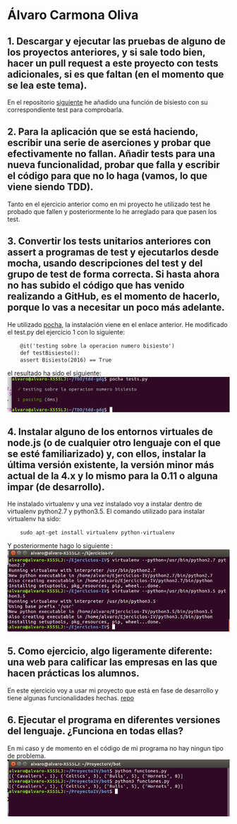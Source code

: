 # Álvaro Carmona Oliva


## 1. Descargar y ejecutar las pruebas de alguno de los proyectos anteriores, y si sale todo bien, hacer un pull request a este proyecto con tests adicionales, si es que faltan (en el momento que se lea este tema).
En el repositorio [siguiente](https://github.com/alvarocarmona6/tdd-gdg) he añadido una función de bisiesto con su correspondiente test para comprobarla.

## 2. Para la aplicación que se está haciendo, escribir una serie de aserciones y probar que efectivamente no fallan. Añadir tests para una nueva funcionalidad, probar que falla y escribir el código para que no lo haga (vamos, lo que viene siendo TDD).
Tanto en el ejercicio anterior como en mi proyecto he utilizado test he probado que fallen y posteriormente lo he arreglado para que pasen los test.

## 3. Convertir los tests unitarios anteriores con assert a programas de test y ejecutarlos desde mocha, usando descripciones del test y del grupo de test de forma correcta. Si hasta ahora no has subido el código que has venido realizando a GitHub, es el momento de hacerlo, porque lo vas a necesitar un poco más adelante.
He utilizado [pocha](https://github.com/rlgomes/pocha), la instalación viene en el enlace anterior. He modificado el test.py del ejercicio 1 con lo siguiente:

        @it('testing sobre la operacion numero bisiesto') 
        def testBisiesto():
        assert Bisiesto(2016) == True

el resultado ha sido el siguiente:
![captura](https://github.com/alvarocarmona6/Ejercicios-IV/blob/master/capturas/ejercicio3.png)


## 4. Instalar alguno de los entornos virtuales de node.js (o de cualquier otro lenguaje con el que se esté familiarizado) y, con ellos, instalar la última versión existente, la versión minor más actual de la 4.x y lo mismo para la 0.11 o alguna impar (de desarrollo).
He instalado virtualenv y una vez instalado voy a instalar dentro de virtualenv python2.7 y python3.5. El comando utilizado para instalar virtualenv ha sido:

        sudo apt-get install virtualenv python-virtualenv
Y posteriormente hago lo siguiente :
![captura](https://github.com/alvarocarmona6/Ejercicios-IV/blob/master/capturas/captura4.png)

## 5. Como ejercicio, algo ligeramente diferente: una web para calificar las empresas en las que hacen prácticas los alumnos.

En este ejercicio voy a usar mi proyecto que está en fase de desarrollo y tiene algunas funcionalidades hechas. [repo](https://github.com/alvarocarmona6/ProyectoIV)


## 6. Ejecutar el programa en diferentes versiones del lenguaje. ¿Funciona en todas ellas?

En mi caso y de momento en el código de mi programa no hay ningun tipo de problema.
![captura](https://github.com/alvarocarmona6/Ejercicios-IV/blob/master/capturas/captura6.png)


